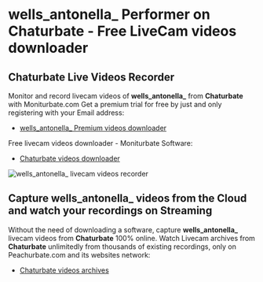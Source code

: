 # wells_antonella_ Performer on Chaturbate - Free LiveCam videos downloader

## Chaturbate Live Videos Recorder

Monitor and record livecam videos of **wells_antonella_** from **Chaturbate** with Moniturbate.com
Get a premium trial for free by just and only registering with your Email address:
* [wells_antonella_ Premium videos downloader](https://moniturbate.com/request-demo-licence-key.html)

Free livecam videos downloader - Moniturbate Software:
* [Chaturbate videos downloader](https://moniturbate.com/moniturbate-download-software.html)

![wells_antonella_ livecam videos recorder](https://peachurnet.com/templates/moniturbate-software.png)


## Capture wells_antonella_ videos from the Cloud and watch your recordings on Streaming

Without the need of downloading a software, capture **wells_antonella_** livecam videos from **Chaturbate** 100% online.
Watch Livecam archives from **Chaturbate** unlimitedly from thousands of existing recordings, only on Peachurbate.com and its websites network:
* [Chaturbate videos archives](https://peachurnet.com/)